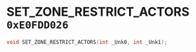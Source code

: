 # SET_ZONE_RESTRICT_ACTORS `0xE0FDD026`

```cpp
void SET_ZONE_RESTRICT_ACTORS(int _Unk0, int _Unk1);
```